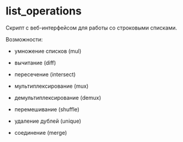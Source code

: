 # list_operations

Скрипт с веб-интерфейсом для работы со строковыми списками.

Возможности:

- умножение списков (mul)

- вычитание (diff)

- пересечение (intersect)

- мультиплексирование (mux)

- демультиплексирование (demux)

- перемешивание (shuffle)

- удаление дублей (unique)

- соединение (merge)
